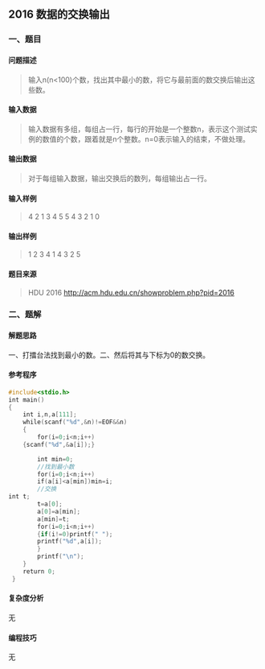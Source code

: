 ## 2016 数据的交换输出

### 一、题目

#### 问题描述

>  输入n(n<100)个数，找出其中最小的数，将它与最前面的数交换后输出这些数。  

#### 输入数据

>  输入数据有多组，每组占一行，每行的开始是一个整数n，表示这个测试实例的数值的个数，跟着就是n个整数。n=0表示输入的结束，不做处理。 

#### 输出数据

>   对于每组输入数据，输出交换后的数列，每组输出占一行。  

#### 输入样例

> 4 2 1 3 4
> 5 5 4 3 2 1
> 0

#### 输出样例

> 1 2 3 4
> 1 4 3 2 5

#### 题目来源

> HDU 2016 http://acm.hdu.edu.cn/showproblem.php?pid=2016

### 二、题解

#### 解题思路

一、打擂台法找到最小的数。二、然后将其与下标为0的数交换。

#### 参考程序

```c++
#include<stdio.h>
int main()
{
    int i,n,a[111];
    while(scanf("%d",&n)!=EOF&&n)
    {
        for(i=0;i<n;i++)
    {scanf("%d",&a[i]);}

        int min=0;
        //找到最小数 
        for(i=0;i<n;i++)
        if(a[i]<a[min])min=i;
        //交换 
int t;
        t=a[0];
        a[0]=a[min];
        a[min]=t;
        for(i=0;i<n;i++)
        {if(i!=0)printf(" ");
        printf("%d",a[i]);
        }
        printf("\n");
    }
    return 0;
 } 
```

#### 复杂度分析

无

#### 编程技巧

无